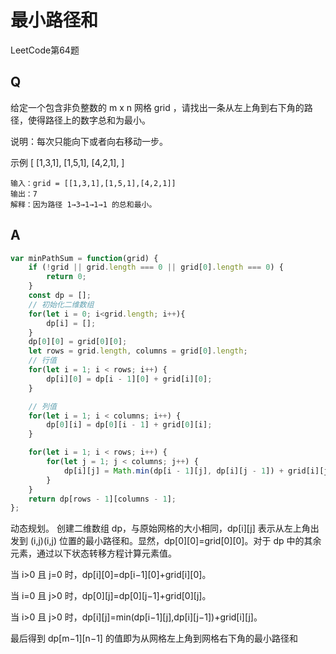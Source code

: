 # 最小路径和
LeetCode第64题

## Q
给定一个包含非负整数的 m x n 网格 grid ，请找出一条从左上角到右下角的路径，使得路径上的数字总和为最小。

说明：每次只能向下或者向右移动一步。

示例
[
  [1,3,1],
  [1,5,1],
  [4,2,1],
]

```
输入：grid = [[1,3,1],[1,5,1],[4,2,1]]
输出：7
解释：因为路径 1→3→1→1→1 的总和最小。
```

## A
```javascript
var minPathSum = function(grid) {
    if (!grid || grid.length === 0 || grid[0].length === 0) {
        return 0;
    }
    const dp = [];
    // 初始化二维数组
    for(let i = 0; i<grid.length; i++){
        dp[i] = [];
    }
    dp[0][0] = grid[0][0];
    let rows = grid.length, columns = grid[0].length;
    // 行值
    for(let i = 1; i < rows; i++) {
        dp[i][0] = dp[i - 1][0] + grid[i][0];
    }

    // 列值
    for(let i = 1; i < columns; i++) {
        dp[0][i] = dp[0][i - 1] + grid[0][i];
    }

    for(let i = 1; i < rows; i++) {
        for(let j = 1; j < columns; j++) {
            dp[i][j] = Math.min(dp[i - 1][j], dp[i][j - 1]) + grid[i][j]
        }
    }
    return dp[rows - 1][columns - 1];
};
```
动态规划。
创建二维数组 dp，与原始网格的大小相同，dp[i][j] 表示从左上角出发到 (i,j)(i,j) 位置的最小路径和。显然，dp[0][0]=grid[0][0]。对于 dp 中的其余元素，通过以下状态转移方程计算元素值。

当 i>0 且 j=0 时，dp[i][0]=dp[i−1][0]+grid[i][0]。

当 i=0 且 j>0 时，dp[0][j]=dp[0][j−1]+grid[0][j]。

当 i>0 且 j>0 时，dp[i][j]=min(dp[i−1][j],dp[i][j−1])+grid[i][j]。

最后得到 dp[m−1][n−1] 的值即为从网格左上角到网格右下角的最小路径和

